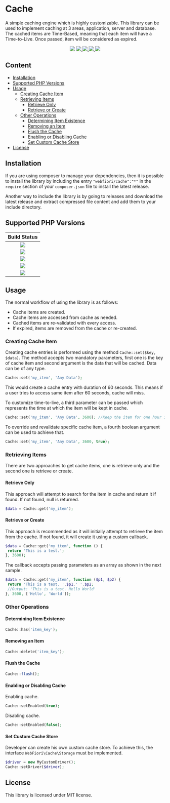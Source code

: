 # Cache
A simple caching engine which is highly customizable. This library can be used to implement caching at 3 areas, application, server and database. The cached items are Time-Based, meaning that each item will have a Time-to-Live. Once passed, item will be considered as expired.

<p align="center">
  <a href="https://github.com/WebFiori/cache/actions"><img src="https://github.com/WebFiori/cache/actions/workflows/php84.yml/badge.svg?branch=main"></a>
  <a href="https://codecov.io/gh/WebFiori/cache">
    <img src="https://codecov.io/gh/WebFiori/cache/branch/main/graph/badge.svg" />
  </a>
  <a href="https://sonarcloud.io/dashboard?id=WebFiori_cache">
      <img src="https://sonarcloud.io/api/project_badges/measure?project=WebFiori_cache&metric=alert_status" />
  </a>
  <a href="https://github.com/WebFiori/cache/releases">
      <img src="https://img.shields.io/github/release/WebFiori/cache.svg?label=latest" />
  </a>
  <a href="https://packagist.org/packages/webfiori/cache">
      <img src="https://img.shields.io/packagist/dt/webfiori/cache?color=light-green">
  </a>
</p>


## Content
- [Installation](#installation)
- [Supported PHP Versions](#supported-php-versions)
- [Usage](usage)
  - [Creating Cache Item](#creating-cache-item)
  - [Retrieving Items](#retrieving-items)
    - [Retrieve Only](#retrieve-only)
    - [Retrieve or Create](#retrieve-or-create)
  - [Other Operations](#other-operations)
    - [Determining Item Existence](#determining-item-existence)
    - [Removing an Item](#removing-an-item)
    - [Flush the Cache](#flush-the-cache)
    - [Enabling or Disabling Cache](#enabling-or-disabling-cache)
    - [Set Custom Cache Store](#set-custom-cache-store)
- [License](#license)

## Installation
If you are using composer to manage your dependencies, then it is possible to install the library by including the entry `"webfiori/cache":"*"` in the `require` section of your `composer.json` file to install the latest release.

Another way to include the library is by going to releases and download the latest release and extract compressed file content and add them to your include directory.

## Supported PHP Versions
|                                                                                        Build Status                                                                                        |
|:------------------------------------------------------------------------------------------------------------------------------------------------------------------------------------------:|
| <a target="_blank" href="https://github.com/WebFiori/cache/actions/workflows/php80.yml"><img src="https://github.com/WebFiori/cache/actions/workflows/php80.yml/badge.svg?branch=main"></a>  |
| <a target="_blank" href="https://github.com/WebFiori/cache/actions/workflows/php81.yml"><img src="https://github.com/WebFiori/cache/actions/workflows/php81.yml/badge.svg?branch=main"></a>  |
| <a target="_blank" href="https://github.com/WebFiori/cache/actions/workflows/php82.yml"><img src="https://github.com/WebFiori/cache/actions/workflows/php82.yml/badge.svg?branch=main"></a>  |
| <a target="_blank" href="https://github.com/WebFiori/cache/actions/workflows/php83.yml"><img src="https://github.com/WebFiori/cache/actions/workflows/php83.yml/badge.svg?branch=main"></a>  |
| <a target="_blank" href="https://github.com/WebFiori/cache/actions/workflows/php84.yml"><img src="https://github.com/WebFiori/cache/actions/workflows/php84.yml/badge.svg?branch=main"></a>  |
## Usage
The normal workflow of using the library is as follows:
* Cache items are created.
* Cache items are accessed from cache as needed.
* Cached items are re-validated with every access.
* If expired, items are removed from the cache or re-created.

### Creating Cache Item
Creating cache entries is performed using the method `Cache::set($key, $data)`. The method accepts two mandatory parameters, first one is the key of cache item and second argument is the data that will be cached. Data can be of any type.

```php
Cache::set('my_item', 'Any Data');
```

This would create a cache entry with duration of 60 seconds. This means if a user tries to access same item after 60 seconds, cache will miss.

To customize time-to-live, a third parameter can be passed which represents the time at which the item will be kept in cache.

```php
Cache::set('my_item', 'Any Data', 3600); //Keep the item for one hour in the cache.
```

To override and revalidate specific cache item, a fourth boolean argument can be used to achieve that.

```php
Cache::set('my_item', 'Any Data', 3600, true);
```

### Retrieving Items
There are two approaches to get cache items, one is retrieve only and the second one is retrieve or create.

#### Retrieve Only
This approach will attempt to search for the item in cache and return it if found. If not found, null is returned.

```php
$data = Cache::get('my_item');
```

#### Retrieve or Create
This approach is recommended as it will initially attempt to retrieve the item from the cache. If not found, it will create it using a custom callback.

```php
$data = Cache::get('my_item', function () {
 return 'This is a test.';
}, 3600);
```

The callback accepts passing parameters as an array as shown in the next sample.

```php
$data = Cache::get('my_item', function ($p1, $p2) {
 return 'This is a test. '.$p1.' '.$p2;
 //Output: 'This is a test. Hello World'
}, 3600, ['Hello', 'World']);
```

### Other Operations

#### Determining Item Existence
```php
Cache::has('item_key');
```

#### Removing an Item
```php
Cache::delete('item_key');
```

#### Flush the Cache
```php
Cache::flush();
```

#### Enabling or Disabling Cache
Enabling cache.
```php
Cache::setEnabled(true);
```

Disabling cache.
```php
Cache::setEnabled(false);
```

#### Set Custom Cache Store
Developer can create his own custom cache store. To achieve this, the interface `WebFiori\Cache\Storage` must be implemented.

```php
$driver = new MyCustomDriver();
Cache::setDriver($driver);
```

## License
This library is licensed under MIT license.
